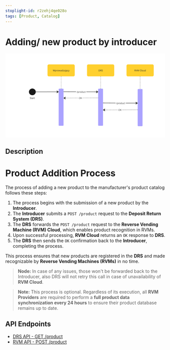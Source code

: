 ```yaml
---
stoplight-id: r2zehj4qe028o
tags: [Product, Catalog]
---
```

# Adding/ new product by introducer
![NewProductAdded.png](../../assets/images/NewProductAdded.png)

## Description
# Product Addition Process  

The process of adding a new product to the manufacturer's product catalog follows these steps:  

1. The process begins with the submission of a new product by the **Introducer**.  
2. The **Introducer** submits a `POST /product` request to the **Deposit Return System (DRS)**.
3. The **DRS** forwards the `POST /product` request to the **Reverse Vending Machine (RVM) Cloud**, which enables product recognition in RVMs.  
4. Upon successful processing, **RVM Cloud** returns an `OK` response to **DRS**.  
5. The **DRS** then sends the `OK` confirmation back to the **Introducer**, completing the process.  

This process ensures that new products are registered in the **DRS** and made recognizable by **Reverse Vending Machines (RVMs)** in no time.

> **Node:** In case of any issues, those won't be forwarded back to the Introducer, also DRS will not retry this call in case of unavailability of **RVM Cloud**.

> **Note:** This process is optional. Regardless of its execution, all **RVM Providers** are required to perform a **full product data synchronization every 24 hours** to ensure their product database remains up to date. 

## API Endpoints  

- [DRS API - GET /product](https://kaucja.stoplight.io/docs/rvm-api/drs-openapi.yaml/paths/~1product/get)  
- [RVM API - POST /product](https://kaucja.stoplight.io/docs/rvm-api/rvm-openapi.yaml/paths/~1product/post)  
